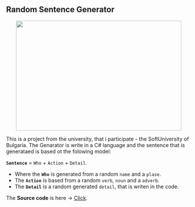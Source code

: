 ## Random Sentence Generator
<p align="center">
<img src="https://i.pinimg.com/736x/4b/37/3d/4b373d9bfdde3d22ee92948fc13bd011.jpg" width="450" height="300" />
</p>

<p>
This is a project from the university, that i participatе - the SoftUniversity of Bulgaria.
The Genarator is write in a C# language and the sentence that is generataed is based ot the folowing model:
</p>

__`Sentence`__ = `Who` + `Action` + `Detail`. <br/>
- Where the **`Who`** is generated from a random `name` and a `plase`.<br/>
- The **`Action`** is based from a random `verb`, `noun` and a `adverb`.<br/>
- The **`Detail`** is a random generated `detail`, that is writen in the code.<br/>


The **Source code** is here -> [Click](https://github.com/RadoslavNikolov23/Programing-CSharpSoftUni/blob/main/Programing%20Fundamentals/PracticalProject-RandomSentencesGenerator/RandomSentencesGenerator/RandomSentencesGenarator.cs).<br/>

